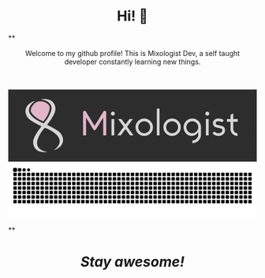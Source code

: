 <h1 align="center"> Hi! 👋</h1>

**<p align="center">
    Welcome to my github profile! This is Mixologist Dev, a self taught developer constantly learning new things.
    
  <br><br>
  <img src="https://github.com/Mixologist6105/Mixologist6105/blob/main/srcs/Mixologist_prim.gif">
  <img src="https://raw.githubusercontent.com/Mixologist6105/Mixologist6105/b4015f0f2c5a41d7224d14dba2649f815ce4ef36/srcs/grid-snake.svg">
</p>**

<h1 align="center"><i>Stay awesome!</i></h1>
